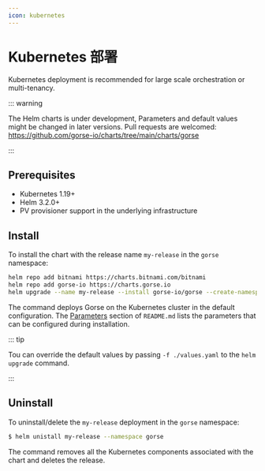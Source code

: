 ```yaml
---
icon: kubernetes
---
```


# Kubernetes 部署

Kubernetes deployment is recommended for large scale orchestration or multi-tenancy.

::: warning

The Helm charts is under development, Parameters and default values might be changed in later versions. Pull requests are welcomed: https://github.com/gorse-io/charts/tree/main/charts/gorse

:::

## Prerequisites

- Kubernetes 1.19+
- Helm 3.2.0+
- PV provisioner support in the underlying infrastructure

## Install

To install the chart with the release name `my-release` in the `gorse` namespace:

```bash
helm repo add bitnami https://charts.bitnami.com/bitnami
helm repo add gorse-io https://charts.gorse.io
helm upgrade --name my-release --install gorse-io/gorse --create-namespace --namespace gorse --devel
```

The command deploys Gorse on the Kubernetes cluster in the default configuration. The [Parameters](https://github.com/gorse-io/charts/blob/main/charts/gorse/README.md#parameters) section of `README.md` lists the parameters that can be configured during installation.

::: tip

Tou can override the default values by passing `-f ./values.yaml` to the `helm upgrade` command.

:::

## Uninstall

To uninstall/delete the `my-release` deployment in the `gorse` namespace:

```bash
$ helm unistall my-release --namespace gorse
```

The command removes all the Kubernetes components associated with the chart and deletes the release.
